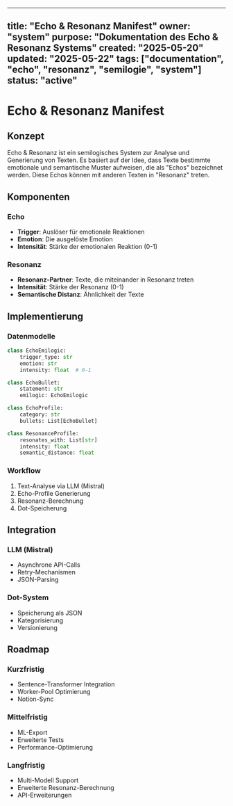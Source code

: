 <!-- SPDX-License-Identifier: CC-BY-NC-SA-4.0 -->
<!-- Copyright © 2025 beNetX – Moritz Oliver Benatzky et al. -->

<!-- Copyright © 2025 beNetX – Moritz Oliver Benatzky et al. -->


---
title: "Echo & Resonanz Manifest"
owner: "system"
purpose: "Dokumentation des Echo & Resonanz Systems"
created: "2025-05-20"
updated: "2025-05-22"
tags: ["documentation", "echo", "resonanz", "semilogie", "system"]
status: "active"
---

# Echo & Resonanz Manifest

## Konzept

Echo & Resonanz ist ein semilogisches System zur Analyse und Generierung von Texten. Es basiert auf der Idee, dass Texte bestimmte emotionale und semantische Muster aufweisen, die als "Echos" bezeichnet werden. Diese Echos können mit anderen Texten in "Resonanz" treten.

## Komponenten

### Echo
- **Trigger**: Auslöser für emotionale Reaktionen
- **Emotion**: Die ausgelöste Emotion
- **Intensität**: Stärke der emotionalen Reaktion (0-1)

### Resonanz
- **Resonanz-Partner**: Texte, die miteinander in Resonanz treten
- **Intensität**: Stärke der Resonanz (0-1)
- **Semantische Distanz**: Ähnlichkeit der Texte

## Implementierung

### Datenmodelle
```python
class EchoEmilogic:
    trigger_type: str
    emotion: str
    intensity: float  # 0-1

class EchoBullet:
    statement: str
    emilogic: EchoEmilogic

class EchoProfile:
    category: str
    bullets: List[EchoBullet]

class ResonanceProfile:
    resonates_with: List[str]
    intensity: float
    semantic_distance: float
```

### Workflow
1. Text-Analyse via LLM (Mistral)
2. Echo-Profile Generierung
3. Resonanz-Berechnung
4. Dot-Speicherung

## Integration

### LLM (Mistral)
- Asynchrone API-Calls
- Retry-Mechanismen
- JSON-Parsing

### Dot-System
- Speicherung als JSON
- Kategorisierung
- Versionierung

## Roadmap

### Kurzfristig
- Sentence-Transformer Integration
- Worker-Pool Optimierung
- Notion-Sync

### Mittelfristig
- ML-Export
- Erweiterte Tests
- Performance-Optimierung

### Langfristig
- Multi-Modell Support
- Erweiterte Resonanz-Berechnung
- API-Erweiterungen 
